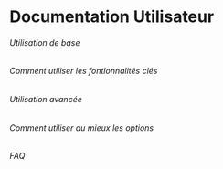 # Documentation Utilisateur

###### Utilisation de base 
###### Comment utiliser les fontionnalités clés

###### Utilisation avancée 
###### Comment utiliser au mieux les options 

###### FAQ 
##
